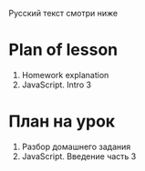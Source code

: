 Русский текст смотри ниже

# Plan of lesson <br/>
1. Homework explanation <br/>
2. JavaScript. Intro 3  <br/>

# План на урок <br/>
1. Разбор домашнего задания  <br/>
2. JavaScript. Введение часть 3  <br/>